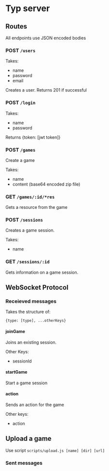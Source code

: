 # Typ server

## Routes

All endpoints use JSON encoded bodies

### POST `/users`

Takes:
* name
* password
* email

Creates a user. Returns 201 if successful

### POST `/login`

Takes:
* name
* password

Returns {token: [jwt token]}

### POST `/games`

Create a game

Takes:
* name
* content (base64 encoded zip file)

### GET `/games/:id/*res`

Gets a resource from the game

### POST `/sessions`

Creates a game session.

Takes:
* name

### GET `/sessions/:id`

Gets information on a game session.

## WebSocket Protocol

### Receieved messages

Takes the structure of:

`{type: [type], ...otherKeys}`

#### joinGame

Joins an existing session.

Other Keys:
* sessionId

#### startGame

Start a game session

#### action

Sends an action for the game

Other keys:
* action

## Upload a game

Use script
`scripts/upload.js [name] [dir] [url]`

### Sent messages

